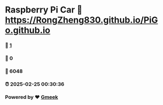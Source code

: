 # Raspberry Pi Car :link: https://RongZheng830.github.io/PiGo.github.io 
### :page_facing_up: [1](https://RongZheng830.github.io/PiGo.github.io/tag.html) 
### :speech_balloon: 0 
### :hibiscus: 6048 
### :alarm_clock: 2025-02-25 00:30:36 
### Powered by :heart: [Gmeek](https://github.com/Meekdai/Gmeek)
